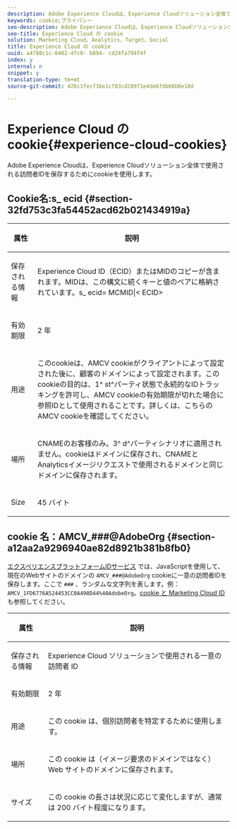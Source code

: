 ```yaml
---
description: Adobe Experience Cloudは、Experience Cloudソリューション全体で使用される訪問者IDを保存するためにcookieを使用します。
keywords: cookie;プライバシー
seo-description: Adobe Experience Cloudは、Experience Cloudソリューション全体で使用される訪問者IDを保存するためにcookieを使用します。
seo-title: Experience Cloud の cookie
solution: Marketing Cloud、Analytics、Target、Social
title: Experience Cloud の cookie
uuid: a4788c1c-0402-4fc8- b894- cd24fa794f4f
index: y
internal: n
snippet: y
translation-type: tm+mt
source-git-commit: 426c1fecf16e1cf83cd28971e4de6fdb66b0e10d

---
```



# Experience Cloud の cookie{#experience-cloud-cookies}

Adobe Experience Cloudは、Experience Cloudソリューション全体で使用される訪問者IDを保存するためにcookieを使用します。

## Cookie名:s_ ecid {#section-32fd753c3fa54452acd62b021434919a}

<table id="table_FF4C70D3D4CC425BA65162D5A9504F7D"> 
 <thead> 
  <tr> 
   <th colname="col1" class="entry"> <p>属性 </p> </th> 
   <th colname="col2" class="entry"> <p>説明 </p> </th> 
  </tr> 
 </thead>
 <tbody> 
  <tr> 
   <td colname="col1"> <p>保存される情報 </p> </td> 
   <td colname="col2"> <p> Experience Cloud ID（ECID）またはMIDのコピーが含まれます。MIDは、この構文に続くキーと値のペアに格納されています。s_ ecid= MCMID|&lt; ECID&gt; </p> </td> 
  </tr> 
  <tr> 
   <td colname="col1"> <p> 有効期限 </p> </td> 
   <td colname="col2"> <p>2 年 </p> </td> 
  </tr> 
  <tr> 
   <td colname="col1"> <p> 用途 </p> </td> 
   <td colname="col2"> <p>このcookieは、AMCV cookieがクライアントによって設定された後に、顧客のドメインによって設定されます。このcookieの目的は、1^ st^パーティ状態で永続的なIDトラッキングを許可し、AMCV cookieの有効期限が切れた場合に参照IDとして使用されることです。詳しくは、こちらのAMCV cookieを確認してください。 </p> </td> 
  </tr> 
  <tr> 
   <td colname="col1"> <p> 場所 </p> </td> 
   <td colname="col2"> <p>CNAMEのお客様のみ。3^ d^パーティシナリオに適用されません。cookieはドメインに保存され、CNAMEとAnalyticsイメージリクエストで使用されるドメインと同じドメインに保存されます。 </p> </td> 
  </tr> 
  <tr> 
   <td colname="col1"> <p> Size </p> </td> 
   <td colname="col2"> <p>45 バイト </p> </td> 
  </tr> 
 </tbody> 
</table>

## cookie 名：AMCV_###@AdobeOrg {#section-a12aa2a9296940ae82d8921b381b8fb0}

[エクスペリエンスプラットフォームIDサービス](https://docs.adobe.com/content/help/en/id-service/using/home.html) では、JavaScriptを使用して、現在のWebサイトのドメインの `AMCV_###@AdobeOrg` cookieに一意の訪問者IDを保存します。ここで `###` 、ランダムな文字列を表します。例：`AMCV_1FD6776A524453CC0A490D44%40AdobeOrg`。[cookie と Marketing Cloud ID](https://docs.adobe.com/content/help/en/id-service/using/intro/cookies.html)も参照してください。

<table id="table_1883C0836C1E4AF5A262FBF5000C1B11"> 
 <thead> 
  <tr> 
   <th colname="col1" class="entry"> <p>属性 </p> </th> 
   <th colname="col2" class="entry"> <p>説明 </p> </th> 
  </tr> 
 </thead>
 <tbody> 
  <tr> 
   <td colname="col1"> <p>保存される情報 </p> </td> 
   <td colname="col2"> <p> Experience Cloud ソリューションで使用される一意の訪問者 ID </p> </td> 
  </tr> 
  <tr> 
   <td colname="col1"> <p> 有効期限 </p> </td> 
   <td colname="col2"> <p> 2 年 </p> </td> 
  </tr> 
  <tr> 
   <td colname="col1"> <p> 用途 </p> </td> 
   <td colname="col2"> <p> この cookie は、個別訪問者を特定するために使用します。 </p> </td> 
  </tr> 
  <tr> 
   <td colname="col1"> <p> 場所 </p> </td> 
   <td colname="col2"> <p> この cookie は（イメージ要求のドメインではなく）Web サイトのドメインに保存されます。 </p> </td> 
  </tr> 
  <tr> 
   <td colname="col1"> <p> サイズ </p> </td> 
   <td colname="col2"> <p> この cookie の長さは状況に応じて変化しますが、通常は 200 バイト程度になります。 </p> </td> 
  </tr> 
 </tbody> 
</table>
